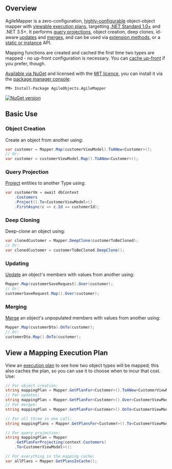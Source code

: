 ## Overview

AgileMapper is a zero-configuration, [highly-configurable](Configuration) object-object mapper with [viewable execution plans](Using-Execution-Plans), targetting [.NET Standard 1.0+](https://docs.microsoft.com/en-us/dotnet/articles/standard/library) and .NET 3.5+. It performs [query projections](Query-Projection), object creation, deep clones, id-aware [updates](Performing-Updates) and [merges](Performing-Merges), and can be used via [extension methods](Mapping-Extension-Methods), or a [static or instance](Static-vs-Instance-Mappers) API.

Mapping functions are created and cached the first time two types are mapped - no up-front configuration is necessary. You can [cache up-front](Using-Execution-Plans) if you prefer, though.

[Available via NuGet](https://www.nuget.org/packages/AgileObjects.AgileMapper) and licensed with the [MIT licence](/agileobjects/AgileMapper/blob/master/LICENCE.md), you can install it via the [package manager console](https://docs.nuget.org/consume/package-manager-console):

    PM> Install-Package AgileObjects.AgileMapper

[![NuGet version](https://badge.fury.io/nu/AgileObjects.AgileMapper.svg)](https://badge.fury.io/nu/AgileObjects.AgileMapper)

## Basic Use

### Object Creation

Create an object from another using:

```C#
var customer = Mapper.Map(customerViewModel).ToANew<Customer>();
// Or:
var customer = customerViewModel.Map().ToANew<Customer>();
```

### Query Projection

[Project](Query-Projection) entities to another Type using:

```C#
var customerVm = await dbContext
    .Customers
    .Project().To<CustomerViewModel>()
    .FirstAsync(c => c.Id == customerId);
```

### Deep Cloning

Deep-clone an object using:

```C#
var clonedCustomer = Mapper.DeepClone(customerToBeCloned);
// Or:
var clonedCustomer = customerToBeCloned.DeepClone();
```

### Updating

[Update](Performing-Updates) an object's members with values from another using:

```C#
Mapper.Map(customerSaveRequest).Over(customer);
// Or:
customerSaveRequest.Map().Over(customer);
```

### Merging

[Merge](Performing-Merges) an object's unpopulated members with values from another using:

```C#
Mapper.Map(customerDto).OnTo(customer);
// Or:
customerDto.Map().OnTo(customer);
```

## View a Mapping Execution Plan

View an [execution plan](Using-Execution-Plans) to see how two object types will be mapped; this also caches the plan, so you can use it to choose when to incur that cost. Use:

```C#
// For object creation:
string mappingPlan = Mapper.GetPlanFor<Customer>().ToANew<CustomerViewModel>();
// For updates:
string mappingPlan = Mapper.GetPlanFor<Customer>().Over<CustomerViewModel>();
// For merges:
string mappingPlan = Mapper.GetPlanFor<Customer>().OnTo<CustomerViewModel>();

// For all three in one call:
string mappingPlans = Mapper.GetPlansFor<Customer>().To<CustomerViewModel>();

// For query projection:
string mappingPlan = Mapper
    .GetPlanForProjecting(context.Customers)
    .To<CustomerViewModel>();

// For everything in the mapping cache:
var allPlans = Mapper.GetPlansInCache();
```